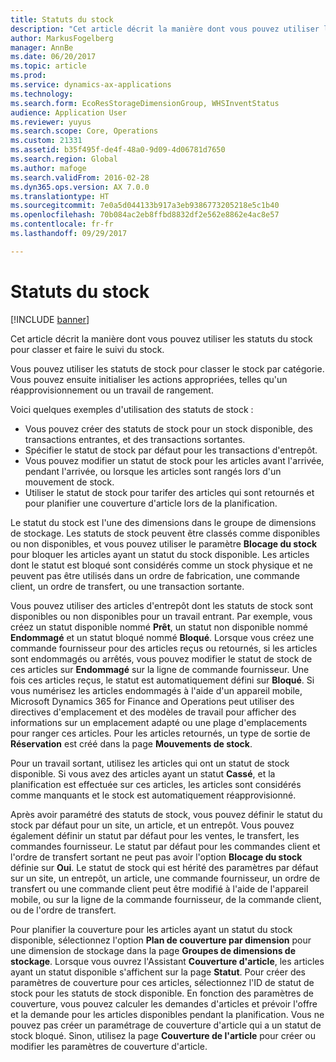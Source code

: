 ```yaml
---
title: Statuts du stock
description: "Cet article décrit la manière dont vous pouvez utiliser les statuts du stock pour classer et faire le suivi du stock."
author: MarkusFogelberg
manager: AnnBe
ms.date: 06/20/2017
ms.topic: article
ms.prod: 
ms.service: dynamics-ax-applications
ms.technology: 
ms.search.form: EcoResStorageDimensionGroup, WHSInventStatus
audience: Application User
ms.reviewer: yuyus
ms.search.scope: Core, Operations
ms.custom: 21331
ms.assetid: b35f495f-de4f-48a0-9d09-4d06781d7650
ms.search.region: Global
ms.author: mafoge
ms.search.validFrom: 2016-02-28
ms.dyn365.ops.version: AX 7.0.0
ms.translationtype: HT
ms.sourcegitcommit: 7e0a5d044133b917a3eb9386773205218e5c1b40
ms.openlocfilehash: 70b084ac2eb8ffbd8832df2e562e8862e4ac8e57
ms.contentlocale: fr-fr
ms.lasthandoff: 09/29/2017

---
```


# <a name="inventory-statuses"></a>Statuts du stock

[!INCLUDE [banner](../includes/banner.md)]

Cet article décrit la manière dont vous pouvez utiliser les statuts du stock pour classer et faire le suivi du stock.

Vous pouvez utiliser les statuts de stock pour classer le stock par catégorie. Vous pouvez ensuite initialiser les actions appropriées, telles qu'un réapprovisionnement ou un travail de rangement.

Voici quelques exemples d'utilisation des statuts de stock :

-   Vous pouvez créer des statuts de stock pour un stock disponible, des transactions entrantes, et des transactions sortantes.
-   Spécifier le statut de stock par défaut pour les transactions d'entrepôt.
-   Vous pouvez modifier un statut de stock pour les articles avant l'arrivée, pendant l'arrivée, ou lorsque les articles sont rangés lors d'un mouvement de stock.
-   Utiliser le statut de stock pour tarifer des articles qui sont retournés et pour planifier une couverture d'article lors de la planification.

Le statut du stock est l'une des dimensions dans le groupe de dimensions de stockage. Les statuts de stock peuvent être classés comme disponibles ou non disponibles, et vous pouvez utiliser le paramètre **Blocage du stock** pour bloquer les articles ayant un statut du stock disponible. Les articles dont le statut est bloqué sont considérés comme un stock physique et ne peuvent pas être utilisés dans un ordre de fabrication, une commande client, un ordre de transfert, ou une transaction sortante.

Vous pouvez utiliser des articles d'entrepôt dont les statuts de stock sont disponibles ou non disponibles pour un travail entrant. Par exemple, vous créez un statut disponible nommé **Prêt**, un statut non disponible nommé **Endommagé** et un statut bloqué nommé **Bloqué**. Lorsque vous créez une commande fournisseur pour des articles reçus ou retournés, si les articles sont endommagés ou arrêtés, vous pouvez modifier le statut de stock de ces articles sur **Endommagé** sur la ligne de commande fournisseur. Une fois ces articles reçus, le statut est automatiquement défini sur **Bloqué**. Si vous numérisez les articles endommagés à l'aide d'un appareil mobile, Microsoft Dynamics 365 for Finance and Operations peut utiliser des directives d'emplacement et des modèles de travail pour afficher des informations sur un emplacement adapté ou une plage d'emplacements pour ranger ces articles. Pour les articles retournés, un type de sortie de **Réservation** est créé dans la page **Mouvements de stock**.

Pour un travail sortant, utilisez les articles qui ont un statut de stock disponible. Si vous avez des articles ayant un statut **Cassé**, et la planification est effectuée sur ces articles, les articles sont considérés comme manquants et le stock est automatiquement réapprovisionné.

Après avoir paramétré des statuts de stock, vous pouvez définir le statut du stock par défaut pour un site, un article, et un entrepôt. Vous pouvez également définir un statut par défaut pour les ventes, le transfert, les commandes fournisseur. Le statut par défaut pour les commandes client et l'ordre de transfert sortant ne peut pas avoir l'option **Blocage du stock** définie sur **Oui**. Le statut de stock qui est hérité des paramètres par défaut sur un site, un entrepôt, un article, une commande fournisseur, un ordre de transfert ou une commande client peut être modifié à l'aide de l'appareil mobile, ou sur la ligne de la commande fournisseur, de la commande client, ou de l'ordre de transfert.

Pour planifier la couverture pour les articles ayant un statut du stock disponible, sélectionnez l'option **Plan de couverture par dimension** pour une dimension de stockage dans la page **Groupes de dimensions de stockage**. Lorsque vous ouvrez l'Assistant **Couverture d'article**, les articles ayant un statut disponible s'affichent sur la page **Statut**. Pour créer des paramètres de couverture pour ces articles, sélectionnez l'ID de statut de stock pour les statuts de stock disponible. En fonction des paramètres de couverture, vous pouvez calculer les demandes d'articles et prévoir l'offre et la demande pour les articles disponibles pendant la planification. Vous ne pouvez pas créer un paramétrage de couverture d'article qui a un statut de stock bloqué. Sinon, utilisez la page **Couverture de l'article** pour créer ou modifier les paramètres de couverture d'article.

